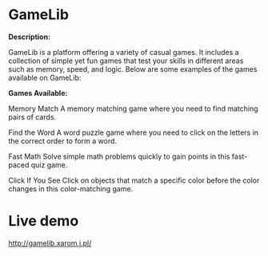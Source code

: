 # GameLib 
**Description:**

GameLib is a platform offering a variety of casual games. It includes a collection of simple yet fun games that test your skills in different areas such as memory, speed, and logic. Below are some examples of the games available on GameLib:

**Games Available:**


Memory Match A memory matching game where you need to find matching pairs of cards.


Find the Word A word puzzle game where you need to click on the letters in the correct order to form a word.


Fast Math Solve simple math problems quickly to gain points in this fast-paced quiz game.


Click If You See Click on objects that match a specific color before the color changes in this color-matching game.

# Live demo
http://gamelib.xarom.j.pl/
